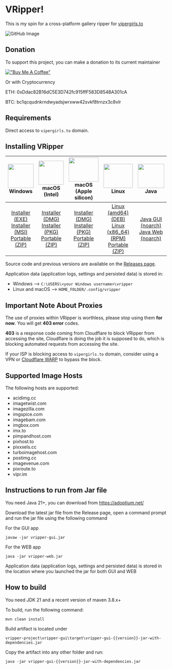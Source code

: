 # VRipper!

This is my spin for a cross-platform gallery ripper for [vipergirls.to](https://vipergirls.to)

![GitHub Image](/image.png)

## Donation
To support this project, you can make a donation to its current maintainer

[!["Buy Me A Coffee"](https://www.buymeacoffee.com/assets/img/custom_images/orange_img.png)](https://buymeacoffee.com/devclaw)

Or with Cryptocurrency

ETH: 0xDdac82B16dC5E3D742fc915ffF583D8548A301cA

BTC: bc1qcqudnkrndwyadsjwrxww42svkf8trnzx3c8vlr

## Requirements
Direct access to `vipergirls.to` domain.

## Installing VRipper

<img src="https://github.com/stashapp/stash/raw/develop/docs/readme_assets/windows_logo.svg" width="100%" height="75"> Windows | <img src="https://github.com/stashapp/stash/raw/develop/docs/readme_assets/mac_logo.svg" width="100%" height="75"> macOS (Intel) | <img src="https://github.com/stashapp/stash/raw/develop/docs/readme_assets/mac_logo.svg" width="100%" height="75"> macOS (Apple silicon) | <img src="https://github.com/stashapp/stash/raw/develop/docs/readme_assets/linux_logo.svg" width="100%" height="75"> Linux  | <img src="https://images.vexels.com/media/users/3/166401/isolated/preview/b82aa7ac3f736dd78570dd3fa3fa9e24-java-programming-language-icon-by-vexels.png" width="100%" height="75"> Java
:---:|:---:|:---:|:---:|:---:
[Installer (EXE)](https://github.com/dev-claw/vripper-project/releases/download/6.5.4/vripper-windows-installer-6.5.4.exe) <br /> [Installer (MSI)](https://github.com/dev-claw/vripper-project/releases/download/6.5.4/vripper-windows-installer-6.5.4.msi) <br /> [Portable (ZIP)](https://github.com/dev-claw/vripper-project/releases/download/6.5.4/vripper-windows-portable-6.5.4.zip) | [Installer (DMG)](https://github.com/dev-claw/vripper-project/releases/download/6.5.4/vripper-macos-6.5.4.x86_64.dmg) <br /> [Installer (PKG)](https://github.com/dev-claw/vripper-project/releases/download/6.5.4/vripper-macos-6.5.4.x86_64.pkg) <br /> [Portable (ZIP)](https://github.com/dev-claw/vripper-project/releases/download/6.5.4/vripper-macos-portable-6.5.4.x86_64.zip) | [Installer (DMG)](https://github.com/dev-claw/vripper-project/releases/download/6.5.4/vripper-macos-6.5.4.arm64.dmg) <br /> [Installer (PKG)](https://github.com/dev-claw/vripper-project/releases/download/6.5.4/vripper-macos-6.5.4.arm64.pkg) <br /> [Portable (ZIP)](https://github.com/dev-claw/vripper-project/releases/download/6.5.4/vripper-macos-portable-6.5.4.arm64.zip)  | [Linux (amd64) (DEB)](https://github.com/dev-claw/vripper-project/releases/download/6.5.4/vripper-linux-6.5.3_amd64.deb) <br /> [Linux (x86_64) (RPM)](https://github.com/dev-claw/vripper-project/releases/download/6.5.4/vripper-linux-6.5.4.x86_64.rpm) <br /> [Portable (ZIP)](https://github.com/dev-claw/vripper-project/releases/download/6.5.4/vripper-linux-portable-6.5.4.zip) | [Java GUI (noarch)](https://github.com/dev-claw/vripper-project/releases/download/6.5.4/vripper-noarch-gui-6.5.4.jar) <br /> [Java Web (noarch)](https://github.com/dev-claw/vripper-project/releases/download/6.5.4/vripper-noarch-web-6.5.4.jar)

Source code and previous versions are available on
the [Releases page](https://github.com/dev-claw/vripper-project/releases).

Application data (application logs, settings and persisted data) is stored in:  
* Windows --> `C:\USERS\<your Windows username>\vripper` 
* Linux and macOS --> `HOME_FOLDER/.config/vripper`


## Important Note About Proxies
The use of proxies within VRipper is worthless, please stop using them **for now**. You will get **403 error** codes.  

**403** is a response code coming from Cloudflare to block VRipper from accessing the site, Cloudflare is doing the job it is supposed to do, which is blocking automated requests from accessing the site. 

If your ISP is blocking access to `vipergirls.to` domain, consider using a VPN or [Cloudflare WARP](https://one.one.one.one/) to bypass the block.

## Supported Image Hosts
The following hosts are supported:
* acidimg.cc  
* imagetwist.com  
* imagezilla.com  
* imgspice.com  
* imagebam.com  
* imgbox.com  
* imx.to  
* pimpandhost.com  
* pixhost.to  
* pixxxels.cc  
* turboimagehost.com  
* postimg.cc  
* imagevenue.com  
* pixroute.to  
* vipr.im  

## Instructions to run from Jar file
You need Java 21+, you can download from https://adoptium.net/

Download the latest jar file from the Release page, open a command prompt and run the jar file using the following command

For the GUI app

    javaw -jar vripper-gui.jar

For the WEB app

    java -jar vripper-web.jar

Application data (application logs, settings and persisted data) is stored in the location where you launched the jar for both GUI and WEB


## How to build

You need JDK 21 and a recent version of maven 3.8.x+

To build, run the following command:

    mvn clean install

Build artifact is located under

    vripper-project\vripper-gui\target\vripper-gui-{{version}}-jar-with-dependencies.jar

Copy the artifact into any other folder and run:

    java -jar vripper-gui-{{version}}-jar-with-dependencies.jar
